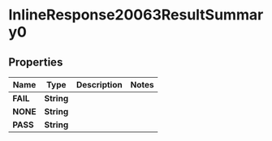# InlineResponse20063ResultSummary0

## Properties
Name | Type | Description | Notes
------------ | ------------- | ------------- | -------------
**FAIL** | **String** |  | 
**NONE** | **String** |  | 
**PASS** | **String** |  | 
